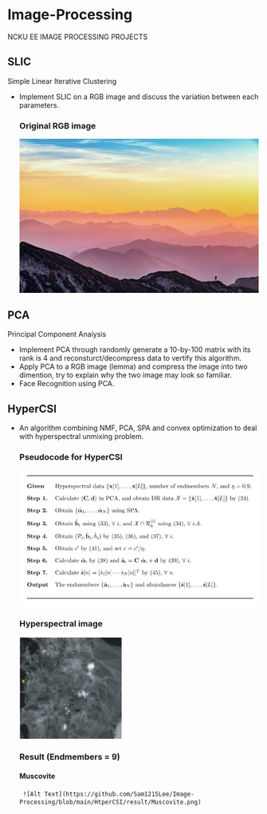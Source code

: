 # Image-Processing
NCKU EE IMAGE PROCESSING PROJECTS

## SLIC 
Simple Linear Iterative Clustering
- Implement SLIC on a RGB image and discuss the variation between each parameters.
  ### Original RGB image
  ![Alt Text](https://github.com/Sam1215Lee/Image-Processing/blob/main/SLIC/pexels-simon-berger-1323550.jpg)
## PCA
Principal Component Anaiysis
- Implement PCA through randomly generate a 10-by-100 matrix with its rank is 4 and reconsturct/decompress data to vertify this algorithm.
- Apply PCA to a RGB image (lemma) and compress the image into two dimention, try to explain why the two image may look so familiar.
- Face Recognition using PCA.

## HyperCSI

- An algorithm combining NMF, PCA, SPA and convex optimization to deal with hyperspectral unmixing problem. 
  ### Pseudocode for HyperCSI
   ![Alt Text](https://github.com/Sam1215Lee/Image-Processing/blob/main/HtperCSI/result/PSEUDOCODE.png)
  ### Hyperspectral image
   ![Alt Text](https://github.com/Sam1215Lee/Image-Processing/blob/main/HtperCSI/result/Cuprite%20mining%20site.png)
  ### Result (Endmembers = 9)
   #### Muscovite 
       ![Alt Text](https://github.com/Sam1215Lee/Image-Processing/blob/main/HtperCSI/result/Muscovite.png)
